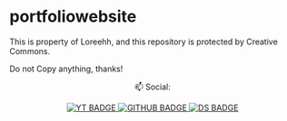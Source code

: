 # portfoliowebsite

This is property of Loreehh, and this repository is protected by Creative Commons.

Do not Copy anything, thanks!

<div class="social text" align="center">
  
  📫 Social:

</div>

<div class="badges" align="center">
  
<a href="youtube.com">
  <img src="https://img.shields.io/badge/youtube-red?logo=youtube&logoColor=white&style=for-the-badg" alt="YT BADGE">
</a>

<a href="https://github.com/Loreehh">
  <img src="https://img.shields.io/badge/github-black?logo=github&logoColor=white&style=for-the-badg" alt="GITHUB BADGE">
</a>

<a href="https://dsc.gg/loreehsupport">
  <img src="https://img.shields.io/badge/discord-darkcyan?logo=discord&logoColor=white&style=for-the-badg" alt="DS BADGE">
</a>

</div>

<div class="badge" align="center">
  
  <img src="https://komarev.com/ghpvc/?username=Loreehh&style=flat-square&color=blue" alt=""/>
  
</div>

